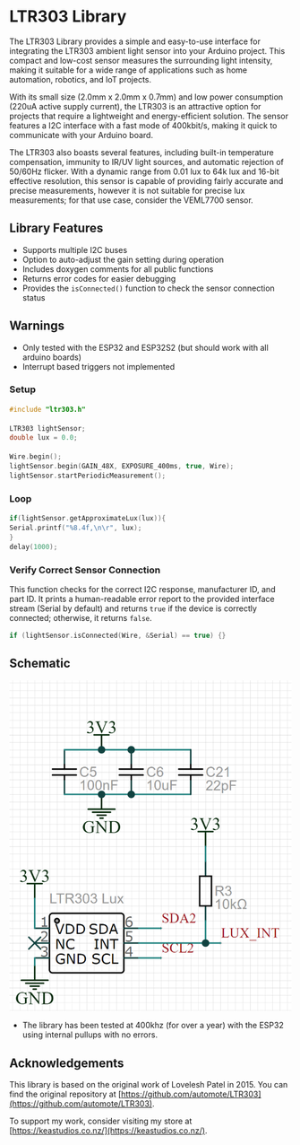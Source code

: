 # LTR303 Library

The LTR303 Library provides a simple and easy-to-use interface for integrating the LTR303 ambient light sensor into your Arduino project. This compact and low-cost sensor measures the surrounding light intensity, making it suitable for a wide range of applications such as home automation, robotics, and IoT projects.

With its small size (2.0mm x 2.0mm x 0.7mm) and low power consumption (220uA active supply current), the LTR303 is an attractive option for projects that require a lightweight and energy-efficient solution. The sensor features a I2C interface with a fast mode of 400kbit/s, making it quick to communicate with your Arduino board.

The LTR303 also boasts several features, including built-in temperature compensation, immunity to IR/UV light sources, and automatic rejection of 50/60Hz flicker. With a dynamic range from 0.01 lux to 64k lux and 16-bit effective resolution, this sensor is capable of providing fairly accurate and precise measurements, however it is not suitable for precise lux measurements; for that use case, consider the VEML7700 sensor.

## Library Features

* Supports multiple I2C buses
* Option to auto-adjust the gain setting during operation
* Includes doxygen comments for all public functions
* Returns error codes for easier debugging
* Provides the `isConnected()` function to check the sensor connection status

## Warnings

* Only tested with the ESP32 and ESP32S2 (but should work with all arduino boards)
* Interrupt based triggers not implemented

### Setup

```cpp
#include "ltr303.h"

LTR303 lightSensor;
double lux = 0.0;

Wire.begin();
lightSensor.begin(GAIN_48X, EXPOSURE_400ms, true, Wire);
lightSensor.startPeriodicMeasurement();
```

### Loop

```cpp
if(lightSensor.getApproximateLux(lux)){
Serial.printf("%8.4f,\n\r", lux);
}
delay(1000);
```

### Verify Correct Sensor Connection

This function checks for the correct I2C response, manufacturer ID, and part ID. It prints a human-readable error report to the provided interface stream (Serial by default) and returns `true` if the device is correctly connected; otherwise, it returns `false`.

```cpp
if (lightSensor.isConnected(Wire, &Serial) == true) {}
```

## Schematic

![Schematic](/images/schematic.png)

- The library has been tested at 400khz (for over a year) with the ESP32 using internal pullups with no errors.

## Acknowledgements

This library is based on the original work of Lovelesh Patel in 2015. You can find the original repository at [https://github.com/automote/LTR303](https://github.com/automote/LTR303).

To support my work, consider visiting my store at [https://keastudios.co.nz/](https://keastudios.co.nz/).
